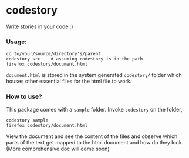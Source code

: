 # codestory

Write stories in your code :)

### Usage:

    cd to/your/source/directory's/parent
    codestory src    # assuming codestory is in the path
    firefox codestory/document.html

`document.html` is stored in the system generated `codestory/` folder
which houses other essential files for the html file to work.

### How to use?

This package comes with a `sample` folder. Invoke `codestory` on the folder,

    codestory sample
    firefox codestory/document.html

View the document and see the content of the files
and observe which parts of the text get mapped to the html
document and how do they look.
(More comprehensive doc will come soon)



